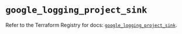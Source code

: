 # `google_logging_project_sink`

Refer to the Terraform Registry for docs: [`google_logging_project_sink`](https://registry.terraform.io/providers/hashicorp/google-beta/6.18.1/docs/resources/google_logging_project_sink).
